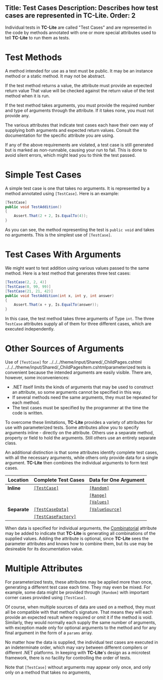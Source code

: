 Title: Test Cases
Description: Describes how test cases are represented in TC-Lite.
Order: 2
---

Individual tests in **TC-Lite** are called "Test Cases" and are represented in the code
by methods annotated with one or more special attributes used to tell **TC-Lite** to
run them as tests.

# Test Methods

A method intended for use as a test must be public. It may be an instance method or a
static method. It may not be abstract.

If the test method returns a value, the attribute must provide an expected return value
That value will be checked against the return value of the test method when it is run.

If the test method takes arguments, you must provide the required number and type of
arguments through the attribute. If it takes none, you must not provide any.

The various attributes that indicate test cases each have their own way of supplying
both arguments and expected return values. Consult the documentation for the specific 
attribute you are using.

If any of the above requirements are violated, a test case is still generated but
is marked as non-runnable, causing your run to fail. This is done to avoid silent
errors, which might lead you to think the test passed.

<!-- TODO: Add info about async tests -->

# Simple Test Cases

A simple test case is one that takes no arguments. It is represented by a method annotated
using `[TestCase]`. Here is an example:

```c#
[TestCase]
public void TestAddition()
{
    Assert.That(2 + 2, Is.EqualTo(4));
}
```

As you can see, the method representing the test is `public void` and takes no arguments.
This is the simplest use of `[TestCase]`.

# Test Cases With Arguments

We might want to test addition using various values passed to the same method. Here is a test method that generates three test cases:

```c#
[TestCase(2, 2, 4)]
[TestCase(0, 99, 99)]
[TestCase(21, 21, 42)]
public void TestAddition(int x, int y, int answer)
{
    Assert.That(x + y, Is.EqualTo(answer));
}
```

In this case, the test method takes three arguments of Type `int`. The three `TestCase` attributes
supply all of them for three different cases, which are executed independently.

# Other Sources of Arguments

Use of `[TestCase]` for ../../../theme/input/Shared/_ChildPages.cshtml ../../../theme/input/Shared/_ChildPagesItem.cshtmlparameterized tests is convenient because the intended arguments
are easily visible. There are, however, some inconveniences:

* .NET itself limits the kinds of arguments that may be used to construct an attribute, so some arguments cannot be specified in this way.
* If several methods need the same arguments, they must be repeated for each method.
* The test cases must be specified by the programmer at the time the code is written.

To overcome these limitations, **TC-Lite** provides a variety of attributes for use with
parameterized tests. Some attributes allow you to specify arguments inline - directly on the
attribute. Others use a separate method, property or field to hold the arguments. Still others
use an entirely separate class.

An additional distinction is that some attributes identify complete test cases, with all the
necessary arguments, while others only provide data for a single argument. **TC-Lite** then
combines the individual arguments to form test cases.

|     Location     |   Complete Test Cases    | Data for One Argument |
|------------------|--------------------------|-----------------------|
| **Inline**       | [`[TestCase]`][1]        | [`[Random]`][4]       |
|                  |                          | [`[Range]`][5]        |
|                  |                          | [`[Values]`][6]       |
| **Separate**     | [`[TestCaseData]`][2]    | [`[ValueSource]`][7]  |
|                  | [`[TestCaseFactory]`][3] |                       |

When data is specified for individual arguments, the [Combinatorial][8] attribute may be added to
indicate that **TC-Lite** is generating all combinations of the supplied values. Adding the
attribute is optional, since **TC-Lite** sees the parameter attributes and knows how to combine
them, but its use may be desireable for its documentation value.

# Multiple Attributes

For parameterized tests, these attributes may be applied more than once, generating a
different test case each time. They may even be mixed. For example, some data might
be provided through `[Random]` with important corner cases provided using `[TestCase]`.

Of course, when multiple sources of data are used on a method, they must all be compatible
with that method's signature. That means they will each provide an expected result where
required or omit it if the method is void. Similarly, they would normally each supply
the same number of arguments, with exception made only for optional arguments to the method
and for any final argument in the form of a `params` array.

No matter how the data is supplied, the individual test cases are executed in an
indeterminate order, which may vary between different compilers or different .NET platforms.
In keeping with **TC-Lite**'s design as a microtest framework, there is no facility for 
controlling the order of tests.

Note that `[TestCase]` without arguments may appear only once, and only only on a method
that takes no arguments,

[1]: /tc-lite/Features/Attributes/testcase-attribute.html
[2]: /tc-lite/Features/Attributes/testcasedata-attribute.html
[3]: /tc-lite/Features/Attributes/testcasefactory-attribute.html
[4]: /tc-lite/Features/Attributes/random-attribute.html
[5]: /tc-lite/Features/Attributes/range-attribute.html
[6]: /tc-lite/Features/Attributes/values-attribute.html
[7]: /tc-lite/Features/Attributes/valuesource-attribute.html
[8]: /tc-lite/Features/Attributes/combinatorial-attribute.html
